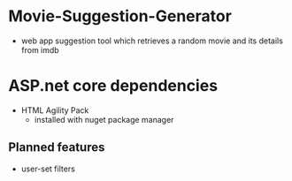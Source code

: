 # Movie-Suggestion-Generator
- web app suggestion tool which retrieves a random movie and its details from imdb

# ASP.net core dependencies
- HTML Agility Pack
	- installed with nuget package manager
	
## Planned features
- user-set filters

